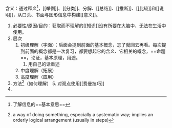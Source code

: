 含义：通过释义[^2]，[[举例]]、[[分类]]、分解、[[总结]]、[[推断]]、[[比较]]和[[说明]]，从口头、书面与图形信息中构建[[意义]]。

1. 必要性/原因/目的：获取而不理解的[[知识]]没有所要在大脑中，无法在生活中使用。
2. 层次
	1. 初级理解（字面）：后面会提到前面的基本概念，忘了就回去再看。每次提到前面的概念都是一次复习，都要想起它的含义、它相关的概念，==命题==，论证，基本原理，用途。
		1. 用自己的话重述
	2. 中度理解（拓展）
	3. 高度理解（应用）
3. 方法[^1]（如何理解）
	5. 对观点使用[[费曼技巧]]
5.

[^1]: a way of doing something, especially a systematic way; implies an orderly logical arrangement (usually in steps)
[^2]: 了解信息的==基本意思==